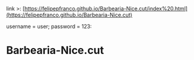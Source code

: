 link >: [https://felipepfranco.github.io/Barbearia-Nice.cut/index%20.html](https://felipepfranco.github.io/Barbearia-Nice.cut)

username = user;
password = 123:

# Barbearia-Nice.cut
